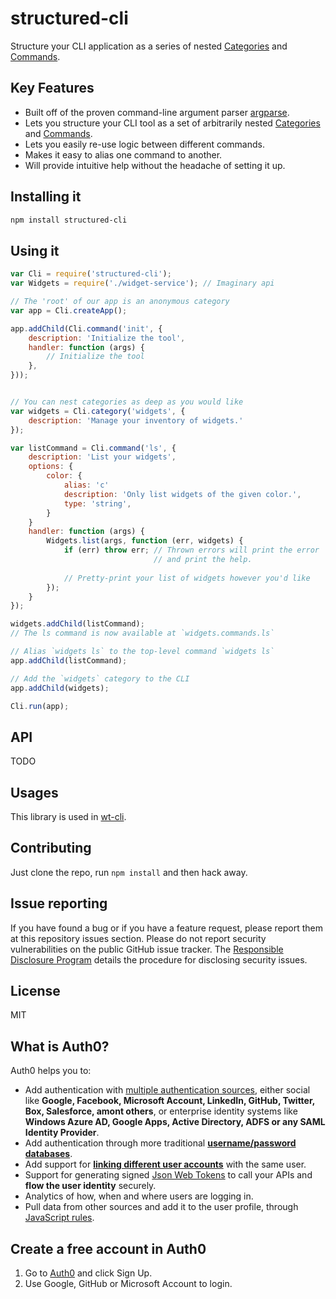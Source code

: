 # structured-cli

Structure your CLI application as a series of nested [Categories](#Categories) and [Commands](#Commands).

## Key Features

* Built off of the proven command-line argument parser [argparse](https://www.npmjs.com/package/argparse).
* Lets you structure your CLI tool as a set of arbitrarily nested [Categories](#Categories) and [Commands](#Commands).
* Lets you easily re-use logic between different commands.
* Makes it easy to alias one command to another.
* Will provide intuitive help without the headache of setting it up.



## Installing it

```bash
npm install structured-cli
```

## Using it

```js
var Cli = require('structured-cli');
var Widgets = require('./widget-service'); // Imaginary api

// The 'root' of our app is an anonymous category
var app = Cli.createApp();

app.addChild(Cli.command('init', {
    description: 'Initialize the tool',
    handler: function (args) {
        // Initialize the tool
    },
}));


// You can nest categories as deep as you would like
var widgets = Cli.category('widgets', {
    description: 'Manage your inventory of widgets.'
});

var listCommand = Cli.command('ls', {
    description: 'List your widgets',
    options: {
        color: {
            alias: 'c'
            description: 'Only list widgets of the given color.',
            type: 'string',
        }
    }
    handler: function (args) {
        Widgets.list(args, function (err, widgets) {
            if (err) throw err; // Thrown errors will print the error
                                // and print the help.
            
            // Pretty-print your list of widgets however you'd like
        });
    }
});

widgets.addChild(listCommand);
// The ls command is now available at `widgets.commands.ls`

// Alias `widgets ls` to the top-level command `widgets ls`
app.addChild(listCommand);

// Add the `widgets` category to the CLI
app.addChild(widgets);

Cli.run(app);
```

## API

TODO

## Usages

This library is used in [wt-cli](https://github.com/auth0/wt-cli).

## Contributing

Just clone the repo, run `npm install` and then hack away.

## Issue reporting
 
If you have found a bug or if you have a feature request, please report them at
this repository issues section. Please do not report security vulnerabilities on
the public GitHub issue tracker. The 
[Responsible Disclosure Program](https://auth0.com/whitehat) details the 
procedure for disclosing security issues.

## License
 
MIT

## What is Auth0?
 
Auth0 helps you to:

* Add authentication with [multiple authentication sources](https://docs.auth0.com/identityproviders), either social like **Google, Facebook, Microsoft Account, LinkedIn, GitHub, Twitter, Box, Salesforce, amont others**, or enterprise identity systems like **Windows Azure AD, Google Apps, Active Directory, ADFS or any SAML Identity Provider**.
* Add authentication through more traditional **[username/password databases](https://docs.auth0.com/mysql-connection-tutorial)**.
* Add support for **[linking different user accounts](https://docs.auth0.com/link-accounts)** with the same user.
* Support for generating signed [Json Web Tokens](https://docs.auth0.com/jwt) to call your APIs and **flow the user identity** securely.
* Analytics of how, when and where users are logging in.
* Pull data from other sources and add it to the user profile, through [JavaScript rules](https://docs.auth0.com/rules).

## Create a free account in Auth0
 
1. Go to [Auth0](https://auth0.com) and click Sign Up.
2. Use Google, GitHub or Microsoft Account to login.
